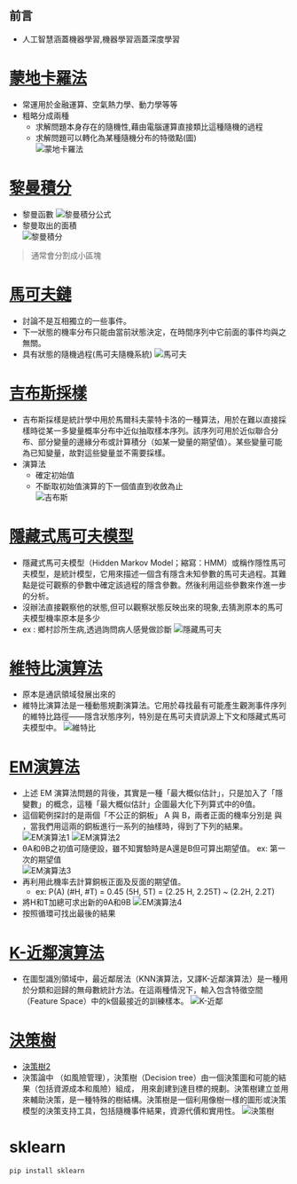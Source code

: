 ## 前言  
* 人工智慧涵蓋機器學習,機器學習涵蓋深度學習  

# [蒙地卡羅法](https://zh.wikipedia.org/wiki/%E8%92%99%E5%9C%B0%E5%8D%A1%E7%BE%85%E6%96%B9%E6%B3%95)  
* 常運用於金融運算、空氣熱力學、動力學等等  
* 粗略分成兩種  
  * 求解問題本身存在的隨機性,藉由電腦運算直接類比這種隨機的過程  
  * 求解問題可以轉化為某種隨機分布的特徵點(圖)  
![蒙地卡羅法](https://github.com/sleepy9487/ai109b/blob/main/ai-image/%E8%92%99%E5%9C%B0%E5%8D%A1%E7%BE%85.png)  
# [黎曼積分](https://zh.wikipedia.org/wiki/%E9%BB%8E%E6%9B%BC%E7%A7%AF%E5%88%86)  
* 黎曼函數
![黎曼積分公式](https://github.com/sleepy9487/ai109b/blob/main/ai-image/%E9%BB%8E%E6%9B%BC%E7%A9%8D%E5%88%86%E5%85%AC%E5%BC%8F.png)  
* 黎曼取出的面積  
![黎曼積分](https://github.com/sleepy9487/ai109b/blob/main/ai-image/%E9%BB%8E%E6%9B%BC%E7%A9%8D%E5%88%86.png)  
>通常會分割成小區塊  
# [馬可夫鏈](https://zh.wikipedia.org/zh-tw/%E9%A9%AC%E5%B0%94%E5%8F%AF%E5%A4%AB%E9%93%BE)  
* 討論不是互相獨立的一些事件。
* 下一狀態的機率分布只能由當前狀態決定，在時間序列中它前面的事件均與之無關。
* 具有狀態的隨機過程(馬可夫隨機系統)
![馬可夫](https://github.com/sleepy9487/ai109b/blob/main/ai-image/%E9%A6%AC%E5%8F%AF%E5%A4%AB.png)
# [吉布斯採樣](https://zh.wikipedia.org/wiki/%E5%90%89%E5%B8%83%E6%96%AF%E9%87%87%E6%A0%B7)  
* 吉布斯採樣是統計學中用於馬爾科夫蒙特卡洛的一種算法，用於在難以直接採樣時從某一多變量概率分布中近似抽取樣本序列。該序列可用於近似聯合分布、部分變量的邊緣分布或計算積分（如某一變量的期望值）。某些變量可能為已知變量，故對這些變量並不需要採樣。  
* 演算法  
  * 確定初始值  
  * 不斷取初始值演算的下一個值直到收斂為止  
 ![吉布斯](https://github.com/sleepy9487/ai109b/blob/main/ai-image/%E5%90%89%E5%B8%83%E6%96%AF.png)  
# [隱藏式馬可夫模型](https://zh.wikipedia.org/zh-tw/%E9%9A%90%E9%A9%AC%E5%B0%94%E5%8F%AF%E5%A4%AB%E6%A8%A1%E5%9E%8B)
* 隱藏式馬可夫模型（Hidden Markov Model；縮寫：HMM）或稱作隱性馬可夫模型，是統計模型，它用來描述一個含有隱含未知參數的馬可夫過程。其難點是從可觀察的參數中確定該過程的隱含參數。然後利用這些參數來作進一步的分析。
* 沒辦法直接觀察他的狀態,但可以觀察狀態反映出來的現象,去猜測原本的馬可夫模型機率原本是多少
* ex : 鄉村診所生病,透過詢問病人感覺做診斷
![隱藏馬可夫](https://github.com/sleepy9487/ai109b/blob/main/ai-image/%E9%9A%B1%E8%97%8F%E9%A6%AC%E5%8F%AF%E5%A4%AB.png)
# [維特比演算法](https://zh.wikipedia.org/wiki/%E7%BB%B4%E7%89%B9%E6%AF%94%E7%AE%97%E6%B3%95)
* 原本是通訊領域發展出來的
* 維特比演算法是一種動態規劃演算法。它用於尋找最有可能產生觀測事件序列的維特比路徑——隱含狀態序列，特別是在馬可夫資訊源上下文和隱藏式馬可夫模型中。
![維特比](https://github.com/sleepy9487/ai109b/blob/main/ai-image/%E7%B6%AD%E7%89%B9%E6%AF%94.png)

# [EM演算法](https://programmermedia.org/root/%E9%99%B3%E9%8D%BE%E8%AA%A0/%E8%AA%B2%E7%A8%8B/%E4%BA%BA%E5%B7%A5%E6%99%BA%E6%85%A7/06-learn/05-em/em.md)
* 上述 EM 演算法問題的背後，其實是一種「最大概似估計」，只是加入了「隱變數」的概念，這種「最大概似估計」企圖最大化下列算式中的θ值。
* 這個範例探討的是兩個「不公正的銅板」 A 與 B，兩者正面的機率分別是  與  ，當我們用這兩的銅板進行一系列的抽樣時，得到了下列的結果。
![EM演算法1](https://github.com/sleepy9487/ai109b/blob/main/ai-image/EM1.png)
![EM演算法2](https://github.com/sleepy9487/ai109b/blob/main/ai-image/EM2.png)
* θA和θB之初值可隨便設，雖不知實驗時是A還是B但可算出期望值。
   ex: 第一次的期望值  
![EM演算法3](https://github.com/sleepy9487/ai109b/blob/main/ai-image/EM3.png)
* 再利用此機率去計算銅板正面及反面的期望值。
    * ex: P(A) (#H, #T) = 0.45 (5H, 5T) = (2.25 H, 2.25T) ~ (2.2H, 2.2T) 
* 將H和T加總可求出新的θA和θB
![EM演算法4](https://github.com/sleepy9487/ai109b/blob/main/ai-image/EM4.png) 
* 按照循環可找出最後的結果
# [K-近鄰演算法](https://zh.wikipedia.org/wiki/K-%E8%BF%91%E9%82%BB%E7%AE%97%E6%B3%95)
* 在圖型識別領域中，最近鄰居法（KNN演算法，又譯K-近鄰演算法）是一種用於分類和迴歸的無母數統計方法。在這兩種情況下，輸入包含特徵空間（Feature Space）中的k個最接近的訓練樣本。
![K-近鄰](https://github.com/sleepy9487/ai109b/blob/main/ai-image/K-%E8%BF%91%E9%84%B0.png)
# [決策樹](https://medium.com/jameslearningnote/%E8%B3%87%E6%96%99%E5%88%86%E6%9E%90-%E6%A9%9F%E5%99%A8%E5%AD%B8%E7%BF%92-%E7%AC%AC3-5%E8%AC%9B-%E6%B1%BA%E7%AD%96%E6%A8%B9-decision-tree-%E4%BB%A5%E5%8F%8A%E9%9A%A8%E6%A9%9F%E6%A3%AE%E6%9E%97-random-forest-%E4%BB%8B%E7%B4%B9-7079b0ddfbda)
* [決策樹2](https://zh.wikipedia.org/wiki/%E5%86%B3%E7%AD%96%E6%A0%91)
* 決策論中 （如風險管理），決策樹（Decision tree）由一個決策圖和可能的結果（包括資源成本和風險）組成， 用來創建到達目標的規劃。決策樹建立並用來輔助決策，是一種特殊的樹結構。決策樹是一個利用像樹一樣的圖形或決策模型的決策支持工具，包括隨機事件結果，資源代價和實用性。
![決策樹](https://github.com/sleepy9487/ai109b/blob/main/ai-image/%E6%B1%BA%E7%AD%96%E6%A8%B9.png)
# sklearn
```
pip install sklearn
```
